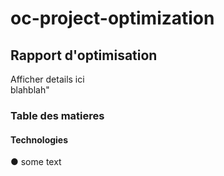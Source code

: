 # oc-project-optimization

<h2>Rapport d'optimisation</h2>

Afficher details ici</br>
blahblah"

<h3>Table des matieres</h3>
<!-- <ol> 
<li>Optimisation structurelle, Optimisation des standards, performances et temps de chargement</li>
<li>Audit de performance</li>
<li>Code HTML</li>
<li>Remplir les balises des objets : 4 Construction des pages : 4 Erreurs de code</li>
<li>Présence des fichiers de configuration</li>
<li>Optimisation des pages 6 Charte de nommage des pages 6 Liens</li>
<li>Optimisation du HEAD, Les balises Title & Métas</li>
<li>Contenus 9 Titraille 9 Positionnement actuel</li>
<li>Divers</li>
</ol> -->

<h4>Technologies</h4>
● some text</br>
